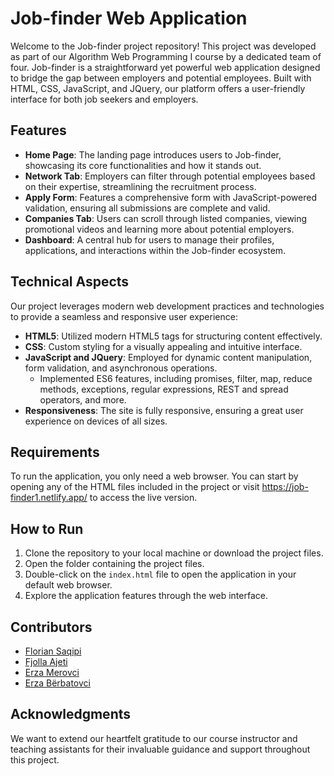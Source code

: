 # Job-finder Web Application

Welcome to the Job-finder project repository! This project was developed as part of our Algorithm Web Programming I course by a dedicated team of four. Job-finder is a straightforward yet powerful web application designed to bridge the gap between employers and potential employees. Built with HTML, CSS, JavaScript, and JQuery, our platform offers a user-friendly interface for both job seekers and employers.

## Features

- **Home Page**: The landing page introduces users to Job-finder, showcasing its core functionalities and how it stands out.
- **Network Tab**: Employers can filter through potential employees based on their expertise, streamlining the recruitment process.
- **Apply Form**: Features a comprehensive form with JavaScript-powered validation, ensuring all submissions are complete and valid.
- **Companies Tab**: Users can scroll through listed companies, viewing promotional videos and learning more about potential employers.
- **Dashboard**: A central hub for users to manage their profiles, applications, and interactions within the Job-finder ecosystem.

## Technical Aspects

Our project leverages modern web development practices and technologies to provide a seamless and responsive user experience:

- **HTML5**: Utilized modern HTML5 tags for structuring content effectively.
- **CSS**: Custom styling for a visually appealing and intuitive interface.
- **JavaScript and JQuery**: Employed for dynamic content manipulation, form validation, and asynchronous operations.
  - Implemented ES6 features, including promises, filter, map, reduce methods, exceptions, regular expressions, REST and spread operators, and more.
- **Responsiveness**: The site is fully responsive, ensuring a great user experience on devices of all sizes.

## Requirements

To run the application, you only need a web browser. You can start by opening any of the HTML files included in the project or visit https://job-finder1.netlify.app/ to access the live version.

## How to Run

1. Clone the repository to your local machine or download the project files.
2. Open the folder containing the project files.
3. Double-click on the `index.html` file to open the application in your default web browser.
4. Explore the application features through the web interface.

## Contributors

- [Florian Saqipi](https://github.com/floriansaqipi/)
- [Fjolla Ajeti](https://github.com/fjolla-ajeti)
- [Erza Merovci](https://github.com/erzamerovci)
- [Erza Bërbatovci](https://github.com/erza-b)

## Acknowledgments

We want to extend our heartfelt gratitude to our course instructor and teaching assistants for their invaluable guidance and support throughout this project.

